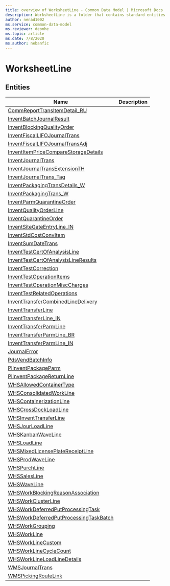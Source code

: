 ```yaml
---
title: overview of WorksheetLine - Common Data Model | Microsoft Docs
description: WorksheetLine is a folder that contains standard entities related to the Common Data Model.
author: nenad1002
ms.service: common-data-model
ms.reviewer: deonhe
ms.topic: article
ms.date: 7/8/2020
ms.author: nebanfic
---
```


# WorksheetLine


## Entities

|Name|Description|
|---|---|
|[CommReportTransItemDetail_RU](CommReportTransItemDetail_RU.md)||
|[InventBatchJournalResult](InventBatchJournalResult.md)||
|[InventBlockingQualityOrder](InventBlockingQualityOrder.md)||
|[InventFiscalLIFOJournalTrans](InventFiscalLIFOJournalTrans.md)||
|[InventFiscalLIFOJournalTransAdj](InventFiscalLIFOJournalTransAdj.md)||
|[InventItemPriceCompareStorageDetails](InventItemPriceCompareStorageDetails.md)||
|[InventJournalTrans](InventJournalTrans.md)||
|[InventJournalTransExtensionTH](InventJournalTransExtensionTH.md)||
|[InventJournalTrans_Tag](InventJournalTrans_Tag.md)||
|[InventPackagingTransDetails_W](InventPackagingTransDetails_W.md)||
|[InventPackagingTrans_W](InventPackagingTrans_W.md)||
|[InventParmQuarantineOrder](InventParmQuarantineOrder.md)||
|[InventQualityOrderLine](InventQualityOrderLine.md)||
|[InventQuarantineOrder](InventQuarantineOrder.md)||
|[InventSiteGateEntryLine_IN](InventSiteGateEntryLine_IN.md)||
|[InventStdCostConvItem](InventStdCostConvItem.md)||
|[InventSumDateTrans](InventSumDateTrans.md)||
|[InventTestCertOfAnalysisLine](InventTestCertOfAnalysisLine.md)||
|[InventTestCertOfAnalysisLineResults](InventTestCertOfAnalysisLineResults.md)||
|[InventTestCorrection](InventTestCorrection.md)||
|[InventTestOperationItems](InventTestOperationItems.md)||
|[InventTestOperationMiscCharges](InventTestOperationMiscCharges.md)||
|[InventTestRelatedOperations](InventTestRelatedOperations.md)||
|[InventTransferCombinedLineDelivery](InventTransferCombinedLineDelivery.md)||
|[InventTransferLine](InventTransferLine.md)||
|[InventTransferLine_IN](InventTransferLine_IN.md)||
|[InventTransferParmLine](InventTransferParmLine.md)||
|[InventTransferParmLine_BR](InventTransferParmLine_BR.md)||
|[InventTransferParmLine_IN](InventTransferParmLine_IN.md)||
|[JournalError](JournalError.md)||
|[PdsVendBatchInfo](PdsVendBatchInfo.md)||
|[PlInventPackageParm](PlInventPackageParm.md)||
|[PlInventPackageReturnLine](PlInventPackageReturnLine.md)||
|[WHSAllowedContainerType](WHSAllowedContainerType.md)||
|[WHSConsolidatedWorkLine](WHSConsolidatedWorkLine.md)||
|[WHSContainerizationLine](WHSContainerizationLine.md)||
|[WHSCrossDockLoadLine](WHSCrossDockLoadLine.md)||
|[WHSInventTransferLine](WHSInventTransferLine.md)||
|[WHSJourLoadLine](WHSJourLoadLine.md)||
|[WHSKanbanWaveLine](WHSKanbanWaveLine.md)||
|[WHSLoadLine](WHSLoadLine.md)||
|[WHSMixedLicensePlateReceiptLine](WHSMixedLicensePlateReceiptLine.md)||
|[WHSProdWaveLine](WHSProdWaveLine.md)||
|[WHSPurchLine](WHSPurchLine.md)||
|[WHSSalesLine](WHSSalesLine.md)||
|[WHSWaveLine](WHSWaveLine.md)||
|[WHSWorkBlockingReasonAssociation](WHSWorkBlockingReasonAssociation.md)||
|[WHSWorkClusterLine](WHSWorkClusterLine.md)||
|[WHSWorkDeferredPutProcessingTask](WHSWorkDeferredPutProcessingTask.md)||
|[WHSWorkDeferredPutProcessingTaskBatch](WHSWorkDeferredPutProcessingTaskBatch.md)||
|[WHSWorkGrouping](WHSWorkGrouping.md)||
|[WHSWorkLine](WHSWorkLine.md)||
|[WHSWorkLineCustom](WHSWorkLineCustom.md)||
|[WHSWorkLineCycleCount](WHSWorkLineCycleCount.md)||
|[WHSWorkLineLoadLineDetails](WHSWorkLineLoadLineDetails.md)||
|[WMSJournalTrans](WMSJournalTrans.md)||
|[WMSPickingRouteLink](WMSPickingRouteLink.md)||
